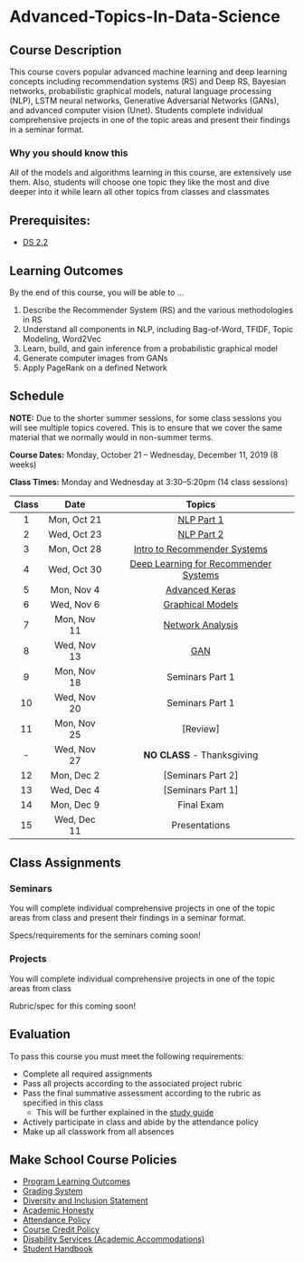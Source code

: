 # Advanced-Topics-In-Data-Science

## Course Description

This course covers popular advanced machine learning and deep learning concepts including recommendation systems (RS) and Deep RS, Bayesian networks, probabilistic graphical models, natural language processing (NLP), LSTM neural networks, Generative Adversarial Networks (GANs), and advanced computer vision (Unet). Students complete individual comprehensive projects in one of the topic areas and present their findings in a seminar format.

### Why you should know this

All of the models and algorithms learning in this course, are extensively use them. Also, students will choose one topic they like the most and dive deeper into it while learn all other topics from classes and classmates

## Prerequisites:  

- [DS 2.2](https://github.com/Make-School-Courses/DS-2.2-Deep-Learning)


## Learning Outcomes

By the end of this course, you will be able to ...

1. Describe the Recommender System (RS) and the various methodologies in RS
1. Understand all components in NLP, including Bag-of-Word, TFIDF, Topic Modeling, Word2Vec
1. Learn, build, and gain inference from a probabilistic graphical model
1. Generate computer images from GANs
1. Apply PageRank on a defined Network

## Schedule

**NOTE:** Due to the shorter summer sessions, for some class sessions you will see multiple topics covered. This is to ensure that we cover the same material that we normally would in non-summer terms.


**Course Dates:** Monday, October 21 – Wednesday, December 11, 2019 (8 weeks)

**Class Times:** Monday and Wednesday at 3:30–5:20pm (14 class sessions)

| Class |          Date          |                 Topics                  |
|:-----:|:----------------------:|:---------------------------------------:|
|  1 |   Mon, Oct 21             | [NLP Part 1] |
|  2 |   Wed, Oct 23             | [NLP Part 2] |
|  3 |   Mon, Oct 28             | [Intro to Recommender Systems] |
|  4 |   Wed, Oct 30             | [Deep Learning for Recommender Systems] |
|  5 |   Mon, Nov 4              | [Advanced Keras] |
|  6 |   Wed, Nov 6              | [Graphical Models] |
|  7 |   Mon, Nov 11             | [Network Analysis] |
|  8 |   Wed, Nov 13             | [GAN] |
|  9 |   Mon, Nov 18             | Seminars Part 1 |
| 10 |   Wed, Nov 20             | Seminars Part 1 |  
| 11 |   Mon, Nov 25             | [Review]|
| -  |   Wed, Nov 27             | **NO CLASS** - Thanksgiving  |
| 12 |   Mon, Dec 2              | [Seminars Part 2] |
| 13 |   Wed, Dec 4              | [Seminars Part 1]  |
| 14 |   Mon, Dec 9              | Final Exam  |
| 15 |   Wed, Dec 11             | Presentations  |


[NLP Part 1]: Notebooks/NLP/NLP_part1_part2.ipynb
[NLP Part 2]: Notebooks/NLP/NLP_part1_part2.ipynb
[Intro to Recommender Systems]: Lessons/Lesson3.md
[Deep Learning for Recommender Systems]: Lessons/Lesson4.md
[Advanced Keras]: Lessons/Lesson5.md
[Graphical Models]: Lessons/Lesson6.md
[Network Analysis]: Lessons/Lesson7.md
[GAN]: Lessons/Lesson8.md
[Lesson 9]: Lessons/Lesson9.md
[Lesson 10]: Lessons/Lesson10.md
[Lesson 11]: Lessons/Lesson11.md
[Lesson 12]: Lessons/Lesson12.md
[Lesson 13]: Lessons/Lesson13.md

## Class Assignments

### Seminars

You will complete individual comprehensive projects in one of the topic areas from class and present their findings in a seminar format.

Specs/requirements for the seminars coming soon!


### Projects

You will complete individual comprehensive projects in one of the topic areas from class

Rubric/spec for this coming soon!

## Evaluation
To pass this course you must meet the following requirements:

- Complete all required assignments
- Pass all projects according to the associated project rubric
- Pass the final summative assessment according to the rubric as specified in this class
    - This will be further explained in the [study guide](ADD_STUDY_GUIDE_LNK)
- Actively participate in class and abide by the attendance policy
- Make up all classwork from all absences

## Make School Course Policies

- [Program Learning Outcomes](https://make.sc/program-learning-outcomes)
- [Grading System](https://make.sc/grading-system)
- [Diversity and Inclusion Statement](https://make.sc/diversity-and-inclusion-statement)
- [Academic Honesty](https://make.sc/academic-honesty-policy)
- [Attendance Policy](https://make.sc/attendance-policy)
- [Course Credit Policy](https://make.sc/course-credit-policy)
- [Disability Services (Academic Accommodations)](https://make.sc/disability-services)
- [Student Handbook](https://make.sc/student-handbook)
